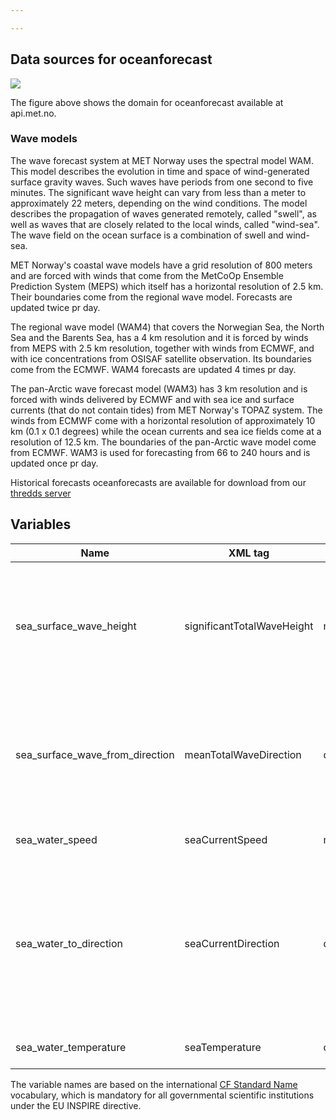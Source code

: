 ```yaml
---

---
```


## Data sources for oceanforecast 



![](/home/ivaras/Pictures/oceanforecast_area.png)

The figure above shows the domain for oceanforecast available at api.met.no. 

### Wave models

The wave forecast system at MET Norway uses the spectral model WAM. This model describes the evolution in time and space of wind-generated surface gravity waves. Such waves have periods from one second to five minutes. The significant wave height can vary from less than a meter to approximately 22 meters, depending on the wind conditions. The model describes the propagation of waves generated remotely, called "swell", as well as waves that are closely related to the local winds, called "wind-sea". The wave field on the ocean surface is a combination of swell and wind-sea.

MET Norway's coastal wave models have a grid resolution of 800 meters and are forced with winds that come from the MetCoOp Ensemble Prediction System (MEPS) which itself has a horizontal resolution of 2.5 km. Their boundaries come from the regional wave model. Forecasts are updated twice pr day. 

The regional wave model (WAM4) that covers the Norwegian Sea, the North Sea and the Barents Sea, has a 4 km resolution and it is forced by winds from MEPS with 2.5 km resolution, together with winds from ECMWF, and with ice concentrations from OSISAF satellite observation. Its boundaries come from the ECMWF. WAM4 forecasts are updated 4 times pr day.

The pan-Arctic wave forecast model (WAM3) has 3 km resolution and is forced with winds delivered by ECMWF and with sea ice and surface currents (that do not contain tides) from MET Norway's TOPAZ system. The winds
from ECMWF come with a horizontal resolution of approximately 10 km (0.1 x 0.1 degrees) while the ocean currents and sea ice fields come at a resolution of 12.5 km. The boundaries of the pan-Arctic wave model come from ECMWF. WAM3 is used for forecasting from 66 to 240 hours and is updated once pr day. 

Historical forecasts oceanforecasts are available for download from our [thredds server](https://thredds.met.no/thredds/fou-hi/fou-hi.html)



## Variables



|Name|XML tag|Unit|Description|
|-----|----|------|-----|
|sea_surface_wave_height|significantTotalWaveHeight|m|Significant wave height defined as the average of the highest one-third (33%) of waves (measured from trough to crest)|
|sea_surface_wave_from_direction|meanTotalWaveDirection|degrees| Wave direction follows meteorological convention. It is given as the direction the waves *are coming from* (0° is north, 90° east, etc.) |
|sea_water_speed|seaCurrentSpeed|m/s| Speed of sea water (current) |
|sea_water_to_direction|seaCurrentDirection|degrees| Sea water (current) direction follows oceanographic convention. It is given as the direction the sea water *is moving towards* (0° is north, 90° east, etc.) |
| sea_water_temperature           | seaTemperature             | celsius | Surface temperature of sea water                             |

The variable names are based on the international [CF Standard Name](https://cfconventions.org/Data/cf-standard-names/29/build/cf-standard-name-table.html) vocabulary, which is mandatory for all governmental scientific institutions under the EU INSPIRE directive.

